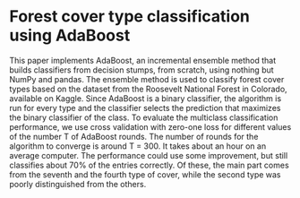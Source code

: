 # Forest cover type classification using AdaBoost

This paper implements AdaBoost, an incremental ensemble method that builds classifiers from decision stumps, from scratch, using nothing but NumPy and pandas.
The ensemble method is used to classify forest cover types based on the dataset from the Roosevelt National Forest in Colorado, available on Kaggle. Since AdaBoost is
a binary classifier, the algorithm is run for every type and the classifier selects the prediction that maximizes the binary classifier of the class. To evaluate the multiclass classification performance, we use cross validation with zero-one loss for different values of the number T of AdaBoost rounds. The number of rounds for the algorithm to converge is around T = 300. It takes about an hour on an average computer. The performance could use some improvement, but still classifies about 70% of the entries correctly. Of these, the main part comes from the seventh and the fourth type of cover, while the second type was poorly distinguished from the others.
